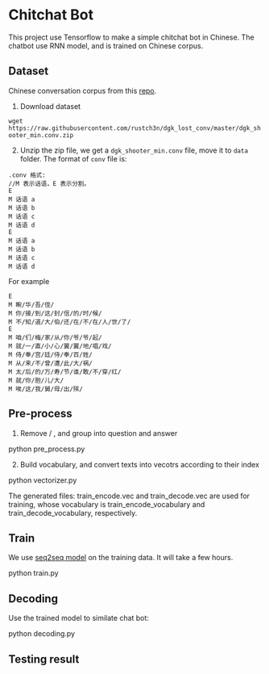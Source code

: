 # Chitchat Bot

This project use Tensorflow to make a simple chitchat bot in Chinese. The chatbot use RNN model, and is trained on Chinese corpus.

## Dataset

Chinese conversation corpus from this [repo](https://github.com/rustch3n/dgk_lost_conv).

1. Download dataset

`wget https://raw.githubusercontent.com/rustch3n/dgk_lost_conv/master/dgk_shooter_min.conv.zip`

2. Unzip the zip file, we get a `dgk_shooter_min.conv` file, move it to `data` folder. The format of `conv` file is:

```
.conv 格式:
//M 表示话语，E 表示分割。
E
M 话语 a
M 话语 b
M 话语 c
M 话语 d
E
M 话语 a
M 话语 b
M 话语 c
M 话语 d
```

For example

```
E
M 畹/华/吾/侄/
M 你/接/到/这/封/信/的/时/候/
M 不/知/道/大/伯/还/在/不/在/人/世/了/
E
M 咱/们/梅/家/从/你/爷/爷/起/
M 就/一/直/小/心/翼/翼/地/唱/戏/
M 侍/奉/宫/廷/侍/奉/百/姓/
M 从/来/不/曾/遭/此/大/祸/
M 太/后/的/万/寿/节/谁/敢/不/穿/红/
M 就/你/胆/儿/大/
M 唉/这/我/舅/母/出/殡/
```

## Pre-process

1. Remove / , and group into question and answer

 python pre_process.py

2. Build vocabulary, and convert texts into vecotrs according to their index

 python vectorizer.py

The generated files: train_encode.vec and train_decode.vec are used for training, whose vocabulary is train_encode_vocabulary and train_decode_vocabulary, respectively.

## Train

 We use [seq2seq model](https://github.com/tensorflow/models/blob/master/tutorials/rnn/translate/seq2seq_model.py) on the training data. It will take a few hours.

 python train.py


## Decoding

 Use the trained model to similate chat bot:

 python decoding.py


## Testing result

